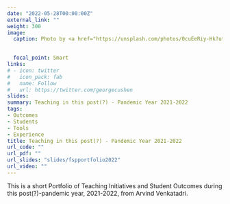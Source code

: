 ```yaml
---
date: "2022-05-28T00:00:00Z"
external_link: ""
weight: 300
image:
  caption: Photo by <a href="https://unsplash.com/photos/0cuEeRiy-Hk?utm_source=unsplash&utm_medium=referral&utm_content=creditShareLink">Matej Kemr</a> on <a href="https://unsplash.com/s/photos/journey?utm_source=unsplash&utm_medium=referral&utm_content=creditCopyText">Unsplash</a>

  
  focal_point: Smart
links:
# - icon: twitter
#   icon_pack: fab
#   name: Follow
#   url: https://twitter.com/georgecushen
slides: 
summary: Teaching in this post(?) - Pandemic Year 2021-2022
tags:
- Outcomes
- Students
- Tools
- Experience
title: Teaching in this post(?) - Pandemic Year 2021-2022
url_code: ""
url_pdf: ""
url_slides: "slides/fspportfolio2022"
url_video: ""
---
```


This is a short Portfolio of Teaching Initiatives and Student Outcomes during this post(?)-pandemic year, 2021-2022, from Arvind Venkatadri.
